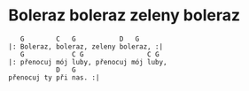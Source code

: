 # Boleraz boleraz zeleny boleraz

```
   G        C   G           D   G
|: Boleraz, boleraz, zeleny boleraz, :|
   G            C G                C G 
|: přenocuj mój luby, přenocuj mój luby,
            D   G
přenocuj ty při nas. :|

```
